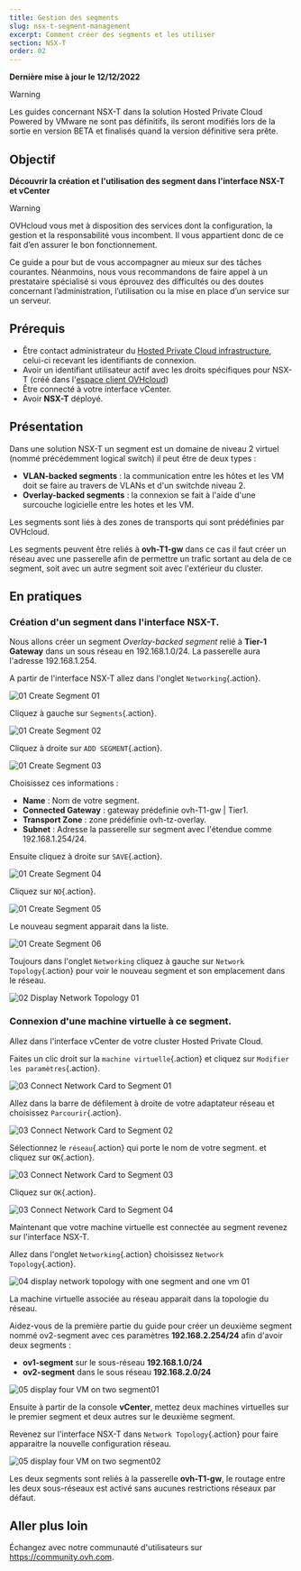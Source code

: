 ```yaml
---
title: Gestion des segments
slug: nsx-t-segment-management
excerpt: Comment créer des segments et les utiliser
section: NSX-T
order: 02
---
```


**Dernière mise à jour le 12/12/2022**

> [!warning]
> Les guides concernant NSX-T dans la solution Hosted Private Cloud Powered by VMware ne sont pas définitifs, ils seront modifiés lors de la sortie en version BETA et finalisés quand la version définitive sera prête. 
>

## Objectif

**Découvrir la création et l'utilisation des segment dans l'interface NSX-T et vCenter**

> [!warning]
> OVHcloud vous met à disposition des services dont la configuration, la gestion et la responsabilité vous incombent. Il vous appartient donc de ce fait d’en assurer le bon fonctionnement.
>
> Ce guide a pour but de vous accompagner au mieux sur des tâches courantes. Néanmoins, nous vous recommandons de faire appel à un prestataire spécialisé si vous éprouvez des difficultés ou des doutes concernant l’administration, l’utilisation ou la mise en place d’un service sur un serveur.
>

## Prérequis

- Être contact administrateur du [Hosted Private Cloud infrastructure](https://www.ovhcloud.com/fr/enterprise/products/hosted-private-cloud/), celui-ci recevant les identifiants de connexion.
- Avoir un identifiant utilisateur actif avec les droits spécifiques pour NSX-T (créé dans l'[espace client OVHcloud](https://www.ovh.com/auth/?action=gotomanager&from=https://www.ovh.com/fr/&ovhSubsidiary=fr))
- Être connecté à votre interface vCenter.
- Avoir **NSX-T** déployé.

## Présentation

Dans une solution NSX-T un segment est un domaine de niveau 2 virtuel (nommé précédemment logical switch) il peut être de deux types :

- **VLAN-backed segments** : la communication entre les hôtes et les VM doit se faire au travers de VLANs et d'un switchde niveau 2.
- **Overlay-backed segments** : la connexion se fait à l'aide d'une surcouche logicielle entre les hotes et les VM.

Les segments sont liés à des zones de transports qui sont prédéfinies par OVHcloud. 

Les segments peuvent être reliés à **ovh-T1-gw** dans ce cas il faut créer un réseau avec une passerelle afin de permettre un trafic sortant au dela de ce segment, soit avec un autre segment soit avec l'extérieur du cluster.

## En pratiques

### Création d'un segment dans l'interface NSX-T.

Nous allons créer un segment *Overlay-backed segment* relié à **Tier-1 Gateway** dans un sous réseau en 192.168.1.0/24. La passerelle aura l'adresse 192.168.1.254.

A partir de l'interface NSX-T allez dans l'onglet `Networking`{.action}.

![01 Create Segment 01](images/01-create-segment01.png)

Cliquez à gauche sur `Segments`{.action}.

![01 Create Segment 02](images/01-create-segment02.png)

Cliquez à droite sur `ADD SEGMENT`{.action}.

![01 Create Segment 03](images/01-create-segment03.png)

Choisissez ces informations :

* **Name** : Nom de votre segment.
* **Connected Gateway** : gateway prédefinie ovh-T1-gw | Tier1.
* **Transport Zone** : zone prédéfinie ovh-tz-overlay.
* **Subnet** : Adresse la passerelle sur segment avec l'étendue comme 192.168.1.254/24.

Ensuite cliquez à droite sur `SAVE`{.action}.

![01 Create Segment 04](images/01-create-segment04.png)

Cliquez sur `NO`{.action}.

![01 Create Segment 05](images/01-create-segment05.png)

Le nouveau segment apparait dans la liste.

![01 Create Segment 06](images/01-create-segment06.png)

Toujours dans l'onglet `Networking` cliquez à gauche sur `Network Topology`{.action} pour voir le nouveau segment et son emplacement dans le réseau. 

![02 Display Network Topology 01](images/02-display-network-topology-with-onesegment01.png)

### Connexion d'une machine virtuelle à ce segment.

Allez dans l'interface vCenter de votre cluster Hosted Private Cloud.

Faites un clic droit sur la `machine virtuelle`{.action} et cliquez sur `Modifier les paramètres`{.action}.

![03 Connect Network Card to Segment 01](images/03-connect-network-card-vm-to-segment01.png)

Allez dans la barre de défilement à droite de votre adaptateur réseau et choisissez `Parcourir`{.action}.

![03 Connect Network Card to Segment 02](images/03-connect-network-card-vm-to-segment02.png)

Sélectionnez le `réseau`{.action} qui porte le nom de votre segment. et cliquez sur `OK`{.action}.

![03 Connect Network Card to Segment 03](images/03-connect-network-card-vm-to-segment03.png)

Cliquez sur `OK`{.action}.

![03 Connect Network Card to Segment 04](images/03-connect-network-card-vm-to-segment04.png)

Maintenant que votre machine virtuelle est connectée au segment revenez sur l'interface NSX-T.

Allez dans l'onglet `Networking`{.action} choisissez `Network Topology`{.action}.

![04 display network topology with one segment and one vm 01](images/04-display-network-topology-with-onesegment-and-one-vm01.png)

La machine virtuelle associée au réseau apparait dans la topologie du réseau.

Aidez-vous de la première partie du guide pour créer un deuxième segment nommé ov2-segment avec ces paramètres **192.168.2.254/24** afin d'avoir deux segments :

* **ov1-segment** sur le sous-réseau **192.168.1.0/24**
* **ov2-segment** dans le sous réseau **192.168.2.0/24**

![05 display four VM on two segment01](images/05-display-four-vm-on-two-segment01.png)

Ensuite à partir de la console **vCenter**, mettez deux machines virtuelles sur le premier segment et deux autres sur le deuxième segment.

Revenez sur l'interface NSX-T dans `Network Topology`{.action} pour faire apparaitre la nouvelle configuration réseau.

![05 display four VM on two segment02](images/05-display-four-vm-on-two-segment02.png)

Les deux segments sont reliés à la passerelle **ovh-T1-gw**, le routage entre les deux sous-réseaux est activé sans aucunes restrictions réseaux par défaut.

## Aller plus loin

Échangez avec notre communauté d'utilisateurs sur <https://community.ovh.com>.

